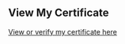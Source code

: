 ## View My Certificate

[View or verify my certificate here](https://engineer.kodekloud.com/certificate-verification/c9b869d6-487b-4450-8610-8fd8d1944815)